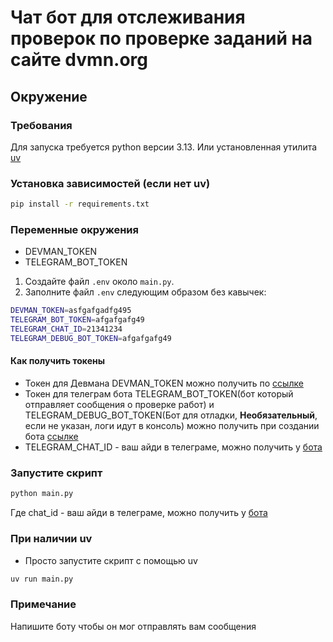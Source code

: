 # Чат бот для отслеживания проверок по проверке заданий на сайте dvmn.org



## Окружение
### Требования
Для запуска требуется python версии 3.13. Или установленная утилита [uv](https://docs.astral.sh/uv/) 



### Установка зависимостей (если нет uv) 
```sh
pip install -r requirements.txt
```
### Переменные окружения

- DEVMAN_TOKEN
- TELEGRAM_BOT_TOKEN

1. Создайте файл `.env` около `main.py`.
2. Заполните файл `.env` следующим образом без кавычек:
```bash
DEVMAN_TOKEN=asfgafgadfg495
TELEGRAM_BOT_TOKEN=afgafgafg49
TELEGRAM_CHAT_ID=21341234
TELEGRAM_DEBUG_BOT_TOKEN=afgafgafg49 
```
#### Как получить токены

*  Токен для Девмана  DEVMAN_TOKEN можно получить по [ссылке](https://dvmn.org/api/docs/)
*  Токен для телеграм бота TELEGRAM_BOT_TOKEN(бот который отправляет сообщения о проверке работ) и TELEGRAM_DEBUG_BOT_TOKEN(Бот для отладки, **Необязательный**, если не указан, логи идут в консоль) можно получить при создании бота [ссылке](https://telegram.me/BotFather)
* TELEGRAM_CHAT_ID - ваш айди в телеграме, можно получить у [бота](https://telegram.me/userinfobot) 

### Запустите скрипт 
```sh
python main.py 
```
Где chat_id - ваш айди в телеграме, можно получить у [бота](https://telegram.me/userinfobot) 
### При наличии uv
- Просто запустите скрипт с помощью uv 
```sh
uv run main.py 
```

### Примечание
  Напишите боту чтобы он мог отправлять вам сообщения

